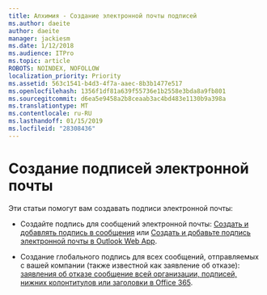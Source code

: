 ```yaml
---
title: Алхимия - Создание электронной почты подписей
ms.author: daeite
author: daeite
manager: jackiesm
ms.date: 1/12/2018
ms.audience: ITPro
ms.topic: article
ROBOTS: NOINDEX, NOFOLLOW
localization_priority: Priority
ms.assetid: 563c1541-b4d3-4f7a-aaec-8b3b1477e517
ms.openlocfilehash: 1356f1df81a639f55736e1b2558e3bda8a9fb801
ms.sourcegitcommit: d6ea5e9458a2b8ceaab3ac4bd483e1130b9a398a
ms.translationtype: MT
ms.contentlocale: ru-RU
ms.lasthandoff: 01/15/2019
ms.locfileid: "28308436"
---
```

# <a name="create-email-signatures"></a>Создание подписей электронной почты

Эти статьи помогут вам создавать подписи электронной почты:
  
- Создайте подпись для сообщений электронной почты: [Создать и добавлять подпись в сообщения](https://support.office.com/article/8ee5d4f4-68fd-464a-a1c1-0e1c80bb27f2.aspx) или [Создать и добавьте подпись электронной почты в Outlook Web App](https://support.office.com/article/0f230564-11b9-4239-83de-f10cbe4dfdfc.aspx).
    
- Создание глобального подпись для всех сообщений, отправляемых с вашей компании (также известной как заявление об отказе): [заявления об отказе сообщение всей организации, подписей, нижних колонтитулов или заголовки в Office 365](https://go.microsoft.com/fwlink/p/?linkid=391096).
    

